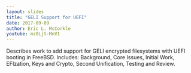 ```yaml
---
layout: slides
title: "GELI Support for UEFI"
date: 2017-09-09
author: Eric L. McCorkle
youtube: mz8LjS-MnVI
---
```

Describes work to add support for GELI encrypted filesystems with UEFI booting in FreeBSD.  Includes: Background, Core Issues, Initial Work, EFIzation, Keys and Crypto, Second Unification, Testing and Review.
